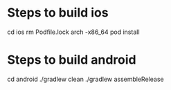 # Steps to build ios
cd ios
rm Podfile.lock
arch -x86_64 pod install

# Steps to build android
cd android
./gradlew clean
./gradlew assembleRelease


